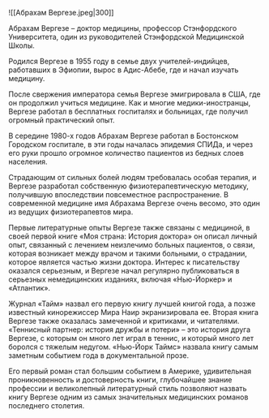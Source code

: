 ![[Абрахам Вергезе.jpeg|300]]

Абрахам Вергезе –  доктор медицины, профессор Стэнфордского Университета, один из  руководителей Стэнфордской Медицинской Школы. 

Родился Вергезе в 1955 году в семье двух учителей-индийцев, работавших в Эфиопии, вырос в Адис-Абебе, где и начал изучать медицину. 

После  свержения императора семья Вергезе эмигрировала в США, где он продолжил  учиться медицине. Как и многие медики-иностранцы, Вергезе работал в  бесплатных госпиталях и больницах, где получил огромный практический  опыт. 

В середине 1980-х годов Абрахам Вергезе работал в Бостонском  Городском госпитале, в эти годы началась эпидемия СПИДа, и через его  руки прошло огромное количество пациентов из бедных слоев населения.  

Страдающим от сильных болей людям требовалась особая терапия, и Вергезе  разработал собственную физиотерапевтическую методику, получившую  впоследствии повсеместное распространение. В современной медицине имя  Абрахама Вергезе очень весомо, это один из ведущих физиотерапевтов мира. 

Первые литературные опыты Вергезе также связаны с медициной, в своей  первой книге «Моя страна: История доктора» он описал личный опыт,  связанный с лечением неизлечимо больных пациентов, о связи, которая  возникает между врачом и такими больными, о страдании, которое является  частью жизни доктора. Интерес к писательству оказался серьезным, и  Вергезе начал регулярно публиковаться в серьезных немедицинских  изданиях, включая «Нью-Йоркер» и «Атлантик». 

Журнал «Тайм» назвал его  первую книгу лучшей книгой года, а позже известный кинорежиссер Мира  Наир экранизировала ее. Вторая книга Вергезе также оказалась замеченной и критиками, и  читателями. «Теннисный партнер: история дружбы и потери» – это история  друга Вергезе, с которым он много лет играл в теннис, и который много  лет боролся с тяжелым недугом. «Нью-Йорк Таймс» назвала книгу самым  заметным событием года в документальной прозе. 

Его первый роман стал  большим событием в Америке, удивительная проникновенность и  достоверность книги, глубочайшее знание профессии и великолепный  литературный стиль позволяют назвать книгу Вергезе одним из самых  значительных медицинских романов последнего столетия. 